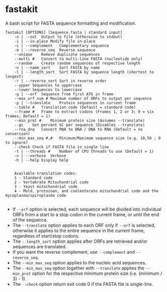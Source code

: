 # fastakit
A bash script for FASTA sequence formatting and modification.

```
fastakit [OPTIONS] [Sequence.fasta | standard input]
	-o | --out	Output to file (otherwise to stdout)
	-i | --in-place	Modify file in-place
	-c | --complement	Complementary sequence
	-m | --reverse_seq	Reverse sequence
	--unique	Remove duplicate sequences
	--multi #	Convert to multi-line FASTA (nucleotide only)
	--random	Create random sequences of respective length
	-n | --name_sort	Sort FASTA by name
	-l | --length_sort	Sort FASTA by sequence length (shortest to longest)
	-r | --reverse_sort	Sort in reverse order
	--upper	Sequences to uppercase
	--lower	Sequences to lowercase
	-g | --orf	Sequence from first ATG in frame
	--max_orf_num #	Maximum number of ORFs to output per sequence
	-p | --translate	Protein sequences in current frame
	--table #	Translation code (Default = standard code)
	--frame #	Frame to extract codons (Frames 1, 2 or 3; 0 = six frames; Default = 1)
	--min_prot #	Minimum protein size (Assumes --translate)
	--gc	Get percent GC per sequence (Disables --translate)
	--rna_dna	Convert RNA to DNA / DNA to RNA (Default = no conversion)
	--min_max_seq #,#	Minimum/Maximum sequence size (e.g. 10,50 ; 0 to ignore)
	--check	Check if FASTA file is single line
	-t | --threads #	Number of CPU threads to use (Default = 1)
	-v | --verbose	Verbose
	-h | --help	Display help


	Available translation codes:
	1 - Standard code
	2 - Vertebrate Mitochondrial code
	3 - Yeast mitochondrial code
	4 - Mold, protozoan, and coelenterate mitochondrial code and the mycoplasma/spiroplasma code
	
```

- If `--orf` option is selected, each sequence will be divided into individual ORFs from a start to a stop codon in the current frame, or until the end of the sequence.
- The `--translate` option applies to each ORF only if `--orf` is selected, otherwise it applies to the entire sequence in the current frame, regardless of start/stop codons.
- The `--length_sort` option applies after ORFs are retrieved and/or sequences are translated.
- If you want the reverse complement, use `--complement` and `--reverse_seq`.
- The `--min_max_seq` option applies to the nucleic acid sequences.
- The `--min_max_seq` option together with `--translate` applies the `--min_prot` option for the respective minimum protein size (i.e. (minimum / 3) - 1).
- The `--check` option return exit code 0 if the FASTA file is single-line.
